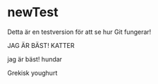# newTest
Detta är en testversion för att se hur Git fungerar!

JAG ÄR BÄST! KATTER

jag är bäst! hundar

Grekisk youghurt
